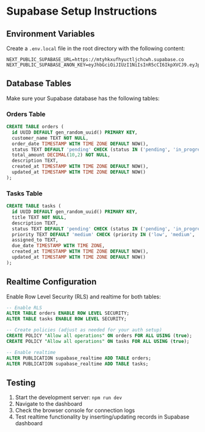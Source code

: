 # Supabase Setup Instructions

## Environment Variables

Create a `.env.local` file in the root directory with the following content:

```env
NEXT_PUBLIC_SUPABASE_URL=https://mtyhkxufhyuctljchcwh.supabase.co
NEXT_PUBLIC_SUPABASE_ANON_KEY=eyJhbGciOiJIUzI1NiIsInR5cCI6IkpXVCJ9.eyJpc3MiOiJzdXBhYmFzZSIsInJlZiI6Im10eWhreHVmaHl1Y3RsamNoY3doIiwicm9sZSI6ImFub24iLCJpYXQiOjE3NjAxNzc2MzAsImV4cCI6MjA3NTc1MzYzMH0.KGlCix_GCFg17DVnDTBKMBbi2X9wAQoZ8EeIGe5YuaA
```

## Database Tables

Make sure your Supabase database has the following tables:

### Orders Table
```sql
CREATE TABLE orders (
  id UUID DEFAULT gen_random_uuid() PRIMARY KEY,
  customer_name TEXT NOT NULL,
  order_date TIMESTAMP WITH TIME ZONE DEFAULT NOW(),
  status TEXT DEFAULT 'pending' CHECK (status IN ('pending', 'in_progress', 'completed', 'cancelled')),
  total_amount DECIMAL(10,2) NOT NULL,
  description TEXT,
  created_at TIMESTAMP WITH TIME ZONE DEFAULT NOW(),
  updated_at TIMESTAMP WITH TIME ZONE DEFAULT NOW()
);
```

### Tasks Table
```sql
CREATE TABLE tasks (
  id UUID DEFAULT gen_random_uuid() PRIMARY KEY,
  title TEXT NOT NULL,
  description TEXT,
  status TEXT DEFAULT 'pending' CHECK (status IN ('pending', 'in_progress', 'completed', 'cancelled')),
  priority TEXT DEFAULT 'medium' CHECK (priority IN ('low', 'medium', 'high')),
  assigned_to TEXT,
  due_date TIMESTAMP WITH TIME ZONE,
  created_at TIMESTAMP WITH TIME ZONE DEFAULT NOW(),
  updated_at TIMESTAMP WITH TIME ZONE DEFAULT NOW()
);
```

## Realtime Configuration

Enable Row Level Security (RLS) and realtime for both tables:

```sql
-- Enable RLS
ALTER TABLE orders ENABLE ROW LEVEL SECURITY;
ALTER TABLE tasks ENABLE ROW LEVEL SECURITY;

-- Create policies (adjust as needed for your auth setup)
CREATE POLICY "Allow all operations" ON orders FOR ALL USING (true);
CREATE POLICY "Allow all operations" ON tasks FOR ALL USING (true);

-- Enable realtime
ALTER PUBLICATION supabase_realtime ADD TABLE orders;
ALTER PUBLICATION supabase_realtime ADD TABLE tasks;
```

## Testing

1. Start the development server: `npm run dev`
2. Navigate to the dashboard
3. Check the browser console for connection logs
4. Test realtime functionality by inserting/updating records in Supabase dashboard














